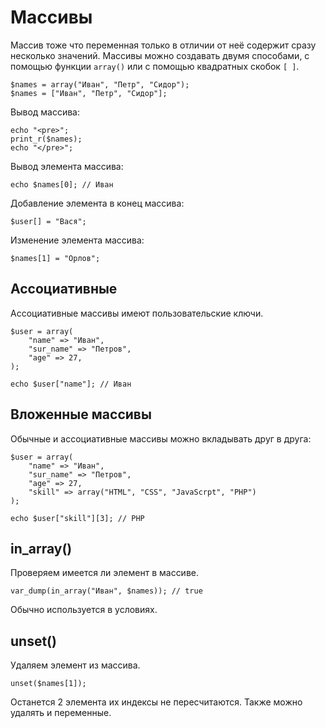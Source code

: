 # Массивы
Массив тоже что переменная только в отличии от неё содержит сразу несколько значений. Массивы можно создавать двумя способами, с помощью функции `array()` или с помощью квадратных скобок `[ ]`.

    $names = array("Иван", "Петр", "Сидор");
    $names = ["Иван", "Петр", "Сидор"];

Вывод массива:

    echo "<pre>";
    print_r($names);
    echo "</pre>";

Вывод элемента массива:

    echo $names[0]; // Иван

Добавление элемента в конец массива:
    
    $user[] = "Вася";

Изменение элемента массива:

    $names[1] = "Орлов";

## Ассоциативные
Ассоциативные массивы имеют пользовательские ключи.

    $user = array(
        "name" => "Иван",
        "sur_name" => "Петров",
        "age" => 27,
    );

    echo $user["name"]; // Иван

## Вложенные массивы
Обычные и ассоциативные массивы можно вкладывать друг в друга:

    $user = array(
        "name" => "Иван",
        "sur_name" => "Петров",
        "age" => 27,
        "skill" => array("HTML", "CSS", "JavaScrpt", "PHP")
    );

    echo $user["skill"][3]; // PHP

## in_array()
Проверяем имеется ли элемент в массиве.

    var_dump(in_array("Иван", $names)); // true

Обычно используется в условиях.

## unset()
Удаляем элемент из массива.

    unset($names[1]);

Останется 2 элемента их индексы не пересчитаются. Также можно удалять и переменные.
